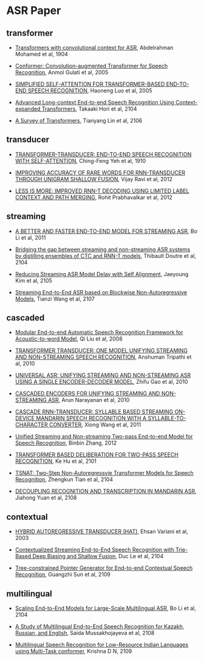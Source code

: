 # ASR Paper

## transformer

- [Transformers with convolutional context for ASR](https://arxiv.org/abs/1904.11660), Abdelrahman Mohamed et al, 1904 

- [Conformer: Convolution-augmented Transformer for Speech Recognition](https://arxiv.org/abs/2005.08100), Anmol Gulati et al, 2005

- [SIMPLIFIED SELF-ATTENTION FOR TRANSFORMER-BASED END-TO-END SPEECH RECOGNITION](https://arxiv.org/abs/2005.10463), Haoneng Luo et al, 2005

- [Advanced Long-context End-to-end Speech Recognition Using Context-expanded Transformers](https://arxiv.org/abs/2104.09426), Takaaki Hori et al, 2104

- [A Survey of Transformers](https://arxiv.org/abs/2106.04554), Tianyang Lin et al, 2106

## transducer

- [TRANSFORMER-TRANSDUCER: END-TO-END SPEECH RECOGNITION WITH SELF-ATTENTION](https://arxiv.org/abs/1910.12977), Ching-Feng Yeh et al, 1910

- [IMPROVING ACCURACY OF RARE WORDS FOR RNN-TRANSDUCER THROUGH UNIGRAM SHALLOW FUSION](https://arxiv.org/abs/2012.00133), Vijay Ravi et al, 2012

- [LESS IS MORE: IMPROVED RNN-T DECODING USING LIMITED LABEL CONTEXT AND PATH MERGING](https://arxiv.org/abs/2012.06749), Rohit Prabhavalkar et al, 2012

## streaming

- [A BETTER AND FASTER END-TO-END MODEL FOR STREAMING ASR](https://arxiv.org/abs/2011.10798), Bo Li et al, 2011

- [Bridging the gap between streaming and non-streaming ASR systems by distilling ensembles of CTC and RNN-T models](https://arxiv.org/abs/2104.14346), Thibault Doutre et al, 2104

- [Reducing Streaming ASR Model Delay with Self Alignment](https://arxiv.org/abs/2105.05005), Jaeyoung Kim et al, 2105

- [Streaming End-to-End ASR based on Blockwise Non-Autoregressive Models](https://arxiv.org/abs/2107.09428), Tianzi Wang et al, 2107


## cascaded

- [Modular End-to-end Automatic Speech Recognition Framework for Acoustic-to-word Model](https://arxiv.org/pdf/2008.00953.pdf), Qi Liu et al, 2008

- [TRANSFORMER TRANSDUCER: ONE MODEL UNIFYING STREAMING AND NON-STREAMING SPEECH RECOGNITION](https://arxiv.org/abs/2010.03192), Anshuman Tripathi et al, 2010

- [UNIVERSAL ASR: UNIFYING STREAMING AND NON-STREAMING ASR USING A SINGLE ENCODER-DECODER MODEL](https://arxiv.org/abs/2010.14099), Zhifu Gao et al, 2010

- [CASCADED ENCODERS FOR UNIFYING STREAMING AND NON-STREAMING ASR](https://arxiv.org/abs/2010.14606), Arun Narayanan et al, 2010

- [CASCADE RNN-TRANSDUCER: SYLLABLE BASED STREAMING ON-DEVICE MANDARIN SPEECH RECOGNITION WITH A SYLLABLE-TO-CHARACTER CONVERTER](https://arxiv.org/abs/2011.08469), Xiong Wang et al, 2011

- [Unified Streaming and Non-streaming Two-pass End-to-end Model for Speech Recognition](https://arxiv.org/abs/2012.05481), Binbin Zhang, 2012

- [TRANSFORMER BASED DELIBERATION FOR TWO-PASS SPEECH RECOGNITION](https://arxiv.org/abs/2101.11577), Ke Hu et al, 2101

- [TSNAT: Two-Step Non-Autoregressvie Transformer Models for Speech Recognition](https://arxiv.org/abs/2104.01522), Zhengkun Tian et al, 2104

- [DECOUPLING RECOGNITION AND TRANSCRIPTION IN MANDARIN ASR](https://arxiv.org/abs/2108.01129), Jiahong Yuan et al, 2108

## contextual

- [HYBRID AUTOREGRESSIVE TRANSDUCER (HAT)](https://arxiv.org/abs/2003.07705), Ehsan Variani et al, 2003

- [Contextualized Streaming End-to-End Speech Recognition with Trie-Based Deep Biasing and Shallow Fusion](https://arxiv.org/abs/2104.02194), Duc Le et al, 2104

- [Tree-constrained Pointer Generator for End-to-end Contextual Speech Recognition](https://arxiv.org/abs/2109.00627), Guangzhi Sun et al, 2109

## multilingual

- [Scaling End-to-End Models for Large-Scale Multilingual ASR](https://arxiv.org/abs/2104.14830), Bo Li et al, 2104

- [A Study of Multilingual End-to-End Speech Recognition for Kazakh, Russian, and English](https://arxiv.org/abs/2108.01280), Saida Mussakhojayeva et al, 2108

- [Multilingual Speech Recognition for Low-Resource Indian Languages using Multi-Task conformer](https://arxiv.org/abs/2109.03969), Krishna D N, 2109

